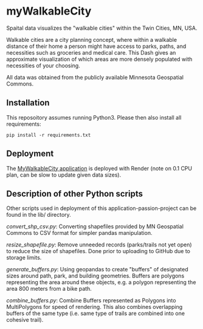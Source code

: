 # myWalkableCity

Spaital data visualizes the "walkable cities" within the Twin Cities, MN, USA.

Walkable cities are a city planning concept, where within a walkable distance of their home a person might have access to parks, paths, and necessities such as groceries and medical care. This Dash gives an approximate visualization of which areas are more densely populated with necessities of your choosing.

All data was obtained from the publicly available Minnesota Geospatial Commons.


## Installation

This reposoitory assumes running Python3. Please then also install all requirements:

`pip install -r requirements.txt`


## Deployment

The [MyWalkableCity application](https://mywalkablecity.onrender.com/) is deployed with Render (note on 0.1 CPU plan, can be slow to update given data sizes).


## Description of other Python scripts

Other scripts used in deployment of this application-passion-project can be found in the lib/ directory.

*convert_shp_csv.py*: Converting shapefiles provided by MN Geospatial Commons to CSV format for simpler pandas manipulation.

*resize_shapefile.py*: Remove unneeded records (parks/trails not yet open) to reduce the size of shapefiles. Done prior to uploading to GitHub due to storage limits.

*generate_buffers.py*: Using geopandas to create "buffers" of designated sizes around path, park, and building geometries. Buffers are polygons representing the area around these objects, e.g. a polygon representing the area 800 meters from a bike path.

*combine_buffers.py*: Combine Buffers represented as Polygons into MultiPolygons for speed of rendering. This also combines overlapping buffers of the same type (i.e. same type of trails are combined into one cohesive trail).

